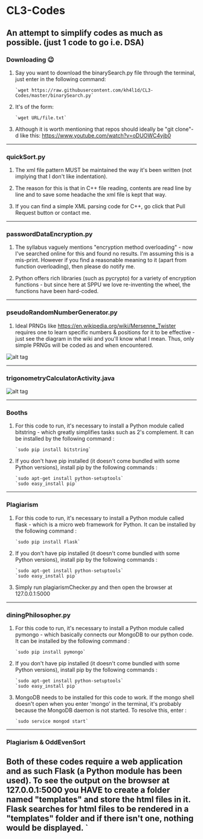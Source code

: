 # CL3-Codes
An attempt to simplify codes as much as possible. (just 1 code to go i.e. DSA)
--------------------------------------------------------------------------------------------------------------------------------
### Downloading :wink:

1. Say you want to download the binarySearch.py file through the terminal, just enter in the following command: 

       `wget https://raw.githubusercontent.com/kh4l1d/CL3-Codes/master/binarySearch.py`
       

2. It's of the form: 

       `wget URL/file.txt`

3. Although it is worth mentioning that repos should ideally be "git clone"-d like this: https://www.youtube.com/watch?v=oDUOWC4yib0

--------------------------------------------------------------------------------------------------------------------------------
### quickSort.py

1. The xml file pattern MUST be maintained the way it's been written (not implying that I don't like indentation).

2. The reason for this is that in C++ file reading, contents are read line by line and to save some headache the xml file is kept that way.

3. If you can find a simple XML parsing code for C++, go click that Pull Request button or contact me.

--------------------------------------------------------------------------------------------------------------------------------
### passwordDataEncryption.py

1. The syllabus vaguely mentions "encryption method overloading" - now I've searched online for this and found no results. I'm assuming this is a mis-print. However if you find a reasonable meaning to it (apart from function overloading), then please do notify me.

2. Python offers rich libraries (such as pycrypto) for a variety of encryption functions - but since here at SPPU we love re-inventing the wheel, the functions have been hard-coded.

--------------------------------------------------------------------------------------------------------------------------------
### pseudoRandomNumberGenerator.py

1. Ideal PRNGs like https://en.wikipedia.org/wiki/Mersenne_Twister requires one to learn specific numbers & positions for it to be effective - just see the diagram in the wiki and you'll know what I mean. Thus, only simple PRNGs will be coded as and when encountered.

![alt tag](https://i.stack.imgur.com/ZWHjC.gif)

--------------------------------------------------------------------------------------------------------------------------------
### trigonometryCalculatorActivity.java

![alt tag](https://github.com/kh4l1d/CL3-Codes/blob/master/trigonometryCalculatorPic.png)

--------------------------------------------------------------------------------------------------------------------------------
### Booths

1. For this code to run, it's necessary to install a Python module called bitstring - which greatly simplifies tasks such as 2's complement. It can be installed by the following command : 

       `sudo pip install bitstring`
       

2. If you don't have pip installed (it doesn't come bundled with some Python versions), install pip by the following commands :

       `sudo apt-get install python-setuptools`
       `sudo easy_install pip`

--------------------------------------------------------------------------------------------------------------------------------
### Plagiarism

1. For this code to run, it's necessary to install a Python module called flask - which is a micro web framework for Python. It can be installed by the following command : 

       `sudo pip install Flask`
       

2. If you don't have pip installed (it doesn't come bundled with some Python versions), install pip by the following commands :

       `sudo apt-get install python-setuptools`
       `sudo easy_install pip`

3. Simply run plagiarismChecker.py and then open the browser at 127.0.0.1:5000
--------------------------------------------------------------------------------------------------------------------------------
### diningPhilosopher.py

1. For this code to run, it's necessary to install a Python module called pymongo - which basically connects our MongoDB to our python code. It can be installed by the following command : 

       `sudo pip install pymongo`
       

2. If you don't have pip installed (it doesn't come bundled with some Python versions), install pip by the following commands :

       `sudo apt-get install python-setuptools`
       `sudo easy_install pip`

3. MongoDB needs to be installed for this code to work. If the mongo shell doesn't open when you enter 'mongo' in the terminal, it's probably because the MongoDB daemon is not started. To resolve this, enter :
       
       `sudo service mongod start`
--------------------------------------------------------------------------------------------------------------------------------
### Plagiarism & OddEvenSort

Both of these codes require a web application and as such Flask (a Python module has been used). To see the output on the browser at 127.0.0.1:5000 you HAVE to create a folder named "templates" and store the html files in it. Flask searches for html files to be rendered in a "templates" folder and if there isn't one, nothing would be displayed.
`
--------------------------------------------------------------------------------------------------------------------------------
